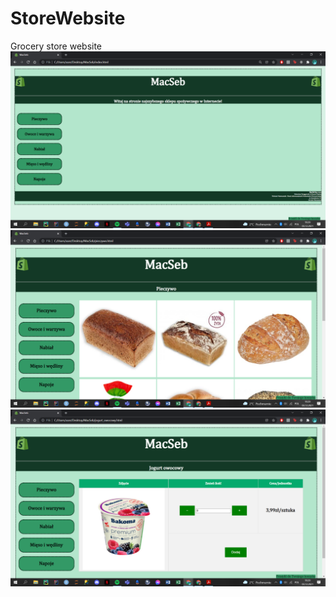 # StoreWebsite
Grocery store website 
![alt text](https://github.com/maciekchylak/StoreWebsite/blob/main/Screenshots/1.png)
![alt text](https://github.com/maciekchylak/StoreWebsite/blob/main/Screenshots/2.png)
![alt text](https://github.com/maciekchylak/StoreWebsite/blob/main/Screenshots/3.png)
